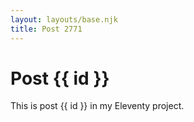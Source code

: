 ```yaml
---
layout: layouts/base.njk
title: Post 2771
---
```


# Post {{ id }}

This is post {{ id }} in my Eleventy project.
